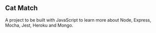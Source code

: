 ## Cat Match

A project to be built with JavaScript to learn more about Node, Express, Mocha, Jest, Heroku and Mongo.
